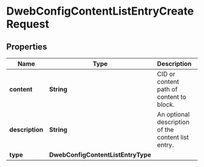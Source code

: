 

# DwebConfigContentListEntryCreateRequest


## Properties

| Name | Type | Description | Notes |
|------------ | ------------- | ------------- | -------------|
|**content** | **String** | CID or content path of content to block. |  |
|**description** | **String** | An optional description of the content list entry. |  [optional] |
|**type** | **DwebConfigContentListEntryType** |  |  |



